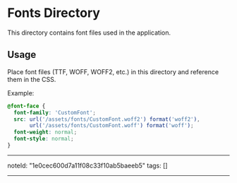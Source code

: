 # Fonts Directory

This directory contains font files used in the application.

## Usage

Place font files (TTF, WOFF, WOFF2, etc.) in this directory and reference them in the CSS.

Example:

```css
@font-face {
  font-family: 'CustomFont';
  src: url('/assets/fonts/CustomFont.woff2') format('woff2'),
       url('/assets/fonts/CustomFont.woff') format('woff');
  font-weight: normal;
  font-style: normal;
}
```

---
noteId: "1e0cec600d7a11f08c33f10ab5baeeb5"
tags: []

---

